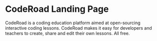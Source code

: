 # CodeRoad Landing Page

CodeRoad is a coding education platform aimed at open-sourcing interactive coding lessons. CodeRoad makes it easy for developers and teachers to create, share and edit their own lessons. All free.
